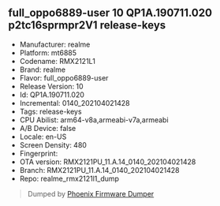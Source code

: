 ## full_oppo6889-user 10 QP1A.190711.020 p2tc16sprmpr2V1 release-keys
- Manufacturer: realme
- Platform: mt6885
- Codename: RMX2121L1
- Brand: realme
- Flavor: full_oppo6889-user
- Release Version: 10
- Id: QP1A.190711.020
- Incremental: 0140_202104021428
- Tags: release-keys
- CPU Abilist: arm64-v8a,armeabi-v7a,armeabi
- A/B Device: false
- Locale: en-US
- Screen Density: 480
- Fingerprint: 
- OTA version: RMX2121PU_11.A.14_0140_202104021428
- Branch: RMX2121PU_11.A.14_0140_202104021428
- Repo: realme_rmx2121l1_dump


>Dumped by [Phoenix Firmware Dumper](https://github.com/DroidDumps/phoenix_firmware_dumper)
